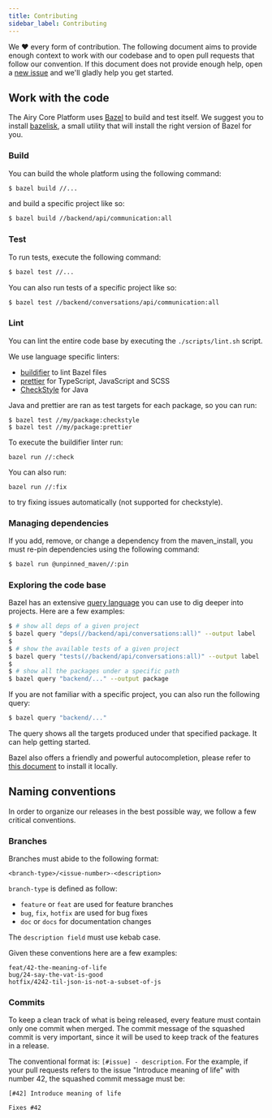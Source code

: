 ```yaml
---
title: Contributing
sidebar_label: Contributing
---
```


We ❤️ every form of contribution. The following document aims to provide enough
context to work with our codebase and to open pull requests that follow our
convention.  If this document does not provide enough help, open a [new
issue](https://github.com/airyhq/airy/issues/new) and we'll gladly help you get
started.

## Work with the code

The Airy Core Platform uses [Bazel](https://bazel.build/) to build and test
itself. We suggest you to install
[bazelisk](https://github.com/bazelbuild/bazelisk), a small utility that will
install the right version of Bazel for you.

### Build

You can build the whole platform using the following command:

```sh
$ bazel build //...
```

and build a specific project like so:

```sh
$ bazel build //backend/api/communication:all
```

### Test

To run tests, execute the following command:

```sh
$ bazel test //...
```

You can also run tests of a specific project like so:

```sh
$ bazel test //backend/conversations/api/communication:all
```

### Lint

You can lint the entire code base by executing the `./scripts/lint.sh` script.

We use language specific linters:

- [buildifier](https://github.com/bazelbuild/buildtools/tree/master/buildifier)
  to lint Bazel files
- [prettier](https://prettier.io/) for TypeScript, JavaScript and SCSS
- [CheckStyle](https://checkstyle.sourceforge.io/) for Java

Java and prettier are ran as test targets for each package, so you can run:

```shell script
$ bazel test //my/package:checkstyle
$ bazel test //my/package:prettier 
```

To execute the buildifier linter run:

```shell script
bazel run //:check
```

You can also run:

```shell script
bazel run //:fix
```

to try fixing issues automatically (not supported for checkstyle).


### Managing dependencies

If you add, remove, or change a dependency from the maven_install, you must
re-pin dependencies using the following command:

```sh
$ bazel run @unpinned_maven//:pin
```

### Exploring the code base

Bazel has an extensive [query
language](https://docs.bazel.build/versions/master/query.html) you can use to
dig deeper into projects. Here are a few examples:

```sh
$ # show all deps of a given project
$ bazel query "deps(//backend/api/conversations:all)" --output label
$
$ # show the available tests of a given project
$ bazel query "tests(//backend/api/conversations:all)" --output label
$
$ # show all the packages under a specific path
$ bazel query "backend/..." --output package
```

If you are not familiar with a specific project, you can also run the following
query:

```sh
$ bazel query "backend/..."
```

The query shows all the targets produced under that specified package. It can
help getting started.

Bazel also offers a friendly and powerful autocompletion, please refer to [this
document](https://github.com/bazelbuild/bazel/blob/master/site/docs/completion.md)
to install it locally.

## Naming conventions

In order to organize our releases in the best possible way, we follow a few
critical conventions.

### Branches

Branches must abide to the following format:

`<branch-type>/<issue-number>-<description>`

`branch-type` is defined as follow:

- `feature` or `feat` are used for feature branches
- `bug`, `fix`, `hotfix` are used for bug fixes
- `doc` or `docs` for documentation changes

The `description field` must use kebab case. 

Given these conventions here are a few examples:

```
feat/42-the-meaning-of-life
bug/24-say-the-vat-is-good
hotfix/4242-til-json-is-not-a-subset-of-js
```

### Commits

To keep a clean track of what is being released, every feature must contain only
one commit when merged. The commit message of the squashed commit is very
important, since it will be used to keep track of the features in a release.

The conventional format is: `[#issue] - description`. For the example, if your
pull requests refers to the issue "Introduce meaning of life" with number 42,
the squashed commit message must be:

```
[#42] Introduce meaning of life

Fixes #42
```